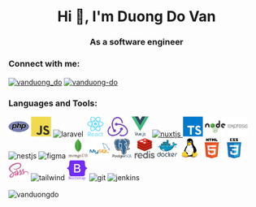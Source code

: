 <h1 align="center">Hi 👋, I'm Duong Do Van</h1>
<h3 align="center">As a software engineer</h3>

<h3 align="left">Connect with me:</h3>
<p align="left">
    <a href="https://twitter.com/vanduong_do" target="blank"
        ><img align="center" src="https://raw.githubusercontent.com/rahuldkjain/github-profile-readme-generator/master/src/images/icons/Social/twitter.svg" alt="vanduong_do" height="30" width="40"
    /></a>
    <a href="https://linkedin.com/in/vanduong-do" target="blank"
        ><img
            align="center"
            src="https://raw.githubusercontent.com/rahuldkjain/github-profile-readme-generator/master/src/images/icons/Social/linked-in-alt.svg"
            alt="vanduong-do"
            height="30"
            width="40"
    /></a>
</p>

<h3 align="left">Languages and Tools:</h3>
<p align="left">
    <a href="https://www.php.net" target="_blank" rel="noreferrer" style="text-decoration: none">
        <img src="https://raw.githubusercontent.com/devicons/devicon/master/icons/php/php-original.svg" alt="php" width="40" height="40" />
    </a>
    <a href="https://developer.mozilla.org/en-US/docs/Web/JavaScript" target="_blank" rel="noreferrer" style="text-decoration: none">
        <img src="https://raw.githubusercontent.com/devicons/devicon/master/icons/javascript/javascript-original.svg" alt="javascript" width="40" height="40" />
    </a>
    <a href="https://laravel.com/" target="_blank" rel="noreferrer" style="text-decoration: none">
        <img src="https://github.com/laravel/art/blob/master/laravel-logo.png" alt="laravel" width="40" height="40" />
    </a>
    <a href="https://reactjs.org/" target="_blank" rel="noreferrer" style="text-decoration: none">
        <img src="https://raw.githubusercontent.com/devicons/devicon/master/icons/react/react-original-wordmark.svg" alt="react" width="40" height="40" />
    </a>
    <a href="https://redux.js.org" target="_blank" rel="noreferrer" style="text-decoration: none">
        <img src="https://raw.githubusercontent.com/devicons/devicon/master/icons/redux/redux-original.svg" alt="redux" width="40" height="40" />
    </a>
    <a href="https://vuejs.org/" target="_blank" rel="noreferrer" style="text-decoration: none">
        <img src="https://raw.githubusercontent.com/devicons/devicon/master/icons/vuejs/vuejs-original-wordmark.svg" alt="vuejs" width="40" height="40" />
    </a>
    <a href="https://nuxtjs.org/" target="_blank" rel="noreferrer"> <img src="https://www.vectorlogo.zone/logos/nuxtjs/nuxtjs-icon.svg" alt="nuxtjs" width="40" height="40"/> </a>
    <a href="https://www.typescriptlang.org/" target="_blank" rel="noreferrer" style="text-decoration: none">
        <img src="https://raw.githubusercontent.com/devicons/devicon/master/icons/typescript/typescript-original.svg" alt="typescript" width="40" height="40" />
    </a>
    <a href="https://nodejs.org" target="_blank" rel="noreferrer" style="text-decoration: none">
        <img src="https://raw.githubusercontent.com/devicons/devicon/master/icons/nodejs/nodejs-original-wordmark.svg" alt="nodejs" width="40" height="40" />
    </a>
    <a href="https://expressjs.com" target="_blank" rel="noreferrer" style="text-decoration: none">
        <img src="https://raw.githubusercontent.com/devicons/devicon/master/icons/express/express-original-wordmark.svg" alt="express" width="40" height="40" />
    </a>
    <a href="https://nestjs.com" target="_blank" rel="noreferrer" style="text-decoration: none">
        <img src="https://nestjs.com/logo-small-gradient.76616405.svg" alt="nestjs" width="40" height="40" />
    </a>
    <a href="https://www.figma.com/" target="_blank" rel="noreferrer" style="text-decoration: none">
        <img src="https://www.vectorlogo.zone/logos/figma/figma-icon.svg" alt="figma" width="40" height="40" />
    </a>
    <a href="https://www.mongodb.com/" target="_blank" rel="noreferrer" style="text-decoration: none">
        <img src="https://raw.githubusercontent.com/devicons/devicon/master/icons/mongodb/mongodb-original-wordmark.svg" alt="mongodb" width="40" height="40" />
    </a>
    <a href="https://www.mysql.com/" target="_blank" rel="noreferrer" style="text-decoration: none">
        <img src="https://raw.githubusercontent.com/devicons/devicon/master/icons/mysql/mysql-original-wordmark.svg" alt="mysql" width="40" height="40" />
    </a>
    <a href="https://www.postgresql.org" target="_blank" rel="noreferrer" style="text-decoration: none">
        <img src="https://raw.githubusercontent.com/devicons/devicon/master/icons/postgresql/postgresql-original-wordmark.svg" alt="postgresql" width="40" height="40" />
    </a>
    <a href="https://redis.io" target="_blank" rel="noreferrer" style="text-decoration: none">
        <img src="https://raw.githubusercontent.com/devicons/devicon/master/icons/redis/redis-original-wordmark.svg" alt="redis" width="40" height="40" />
    </a>
    <a href="https://www.docker.com/" target="_blank" rel="noreferrer" style="text-decoration: none">
        <img src="https://raw.githubusercontent.com/devicons/devicon/master/icons/docker/docker-original-wordmark.svg" alt="docker" width="40" height="40" />
    </a>
    <a href="https://www.linux.org/" target="_blank" rel="noreferrer" style="text-decoration: none">
        <img src="https://raw.githubusercontent.com/devicons/devicon/master/icons/linux/linux-original.svg" alt="linux" width="40" height="40" />
    </a>
    <a href="https://www.w3.org/html/" target="_blank" rel="noreferrer" style="text-decoration: none">
        <img src="https://raw.githubusercontent.com/devicons/devicon/master/icons/html5/html5-original-wordmark.svg" alt="html5" width="40" height="40" />
    </a>
    <a href="https://www.w3schools.com/css/" target="_blank" rel="noreferrer" style="text-decoration: none">
        <img src="https://raw.githubusercontent.com/devicons/devicon/master/icons/css3/css3-original-wordmark.svg" alt="css3" width="40" height="40" />
    </a>
    <a href="https://sass-lang.com" target="_blank" rel="noreferrer" style="text-decoration: none">
        <img src="https://raw.githubusercontent.com/devicons/devicon/master/icons/sass/sass-original.svg" alt="sass" width="40" height="40" />
    </a>
    <a href="https://tailwindcss.com/" target="_blank" rel="noreferrer" style="text-decoration: none">
        <img src="https://www.vectorlogo.zone/logos/tailwindcss/tailwindcss-icon.svg" alt="tailwind" width="40" height="40" />
    </a>
    <a href="https://getbootstrap.com" target="_blank" rel="noreferrer" style="text-decoration: none">
        <img src="https://raw.githubusercontent.com/devicons/devicon/master/icons/bootstrap/bootstrap-plain-wordmark.svg" alt="bootstrap" width="40" height="40" />
    </a>
    <a href="https://git-scm.com/" target="_blank" rel="noreferrer" style="text-decoration: none">
        <img src="https://www.vectorlogo.zone/logos/git-scm/git-scm-icon.svg" alt="git" width="40" height="40" />
    </a>
    <a href="https://www.jenkins.io" target="_blank" rel="noreferrer" style="text-decoration: none">
        <img src="https://www.vectorlogo.zone/logos/jenkins/jenkins-icon.svg" alt="jenkins" width="40" height="40" />
    </a>
</p>

<p><img align="center" src="https://github-readme-stats.vercel.app/api/top-langs?username=vanduongdo&show_icons=true&locale=en&layout=compact" alt="vanduongdo" /></p>

